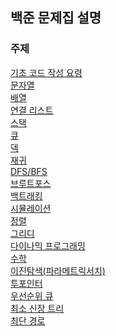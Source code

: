 ## 백준 문제집 설명

### 주제

[기초 코드 작성 요령](./0x01.md) <br />
[문자열](./0x02.md) <br />
[배열](./0x03.md) <br />
[연결 리스트](./0x04.md) <br />
[스택](./0x05.md) <br />
[큐](./0x06.md) <br />
[덱](./0x07.md) <br />
[재귀](./0x08.md) <br />
[DFS/BFS](./0x09.md) <br />
[브루트포스](./0x0A.md) <br />
[백트래킹](./0x0B.md) <br />
[시뮬레이션](./0x0C.md) <br />
[정렬](./0x0D.md) <br />
[그리디](./0x0E.md) <br />
[다이나믹 프로그래밍](./0x10.md) <br />
[수학](./0x11.md) <br />
[이진탐색(파라메트릭서치)](./0x12.md) <br />
[투포인터](./0x13.md) <br />
[우선순위 큐](./0x14.md) <br />
[최소 신장 트리](./0x15.md) <br />
[최단 경로](./0x16.md)
